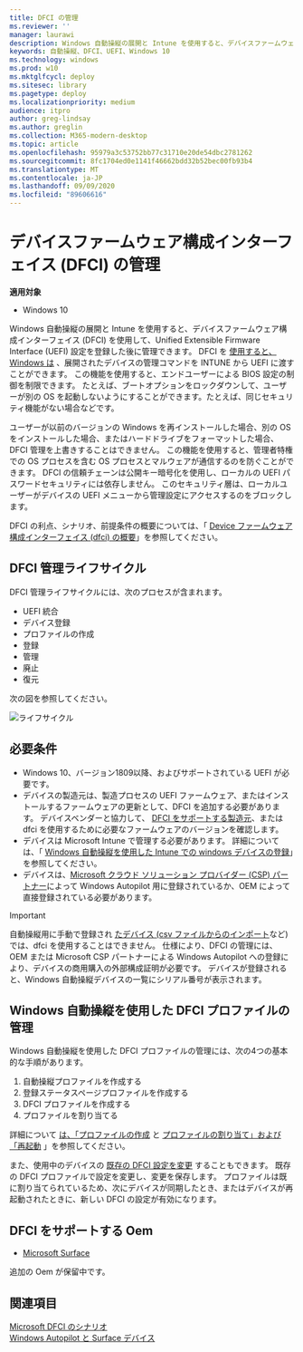 ```yaml
---
title: DFCI の管理
ms.reviewer: ''
manager: laurawi
description: Windows 自動操縦の展開と Intune を使用すると、デバイスファームウェア構成インターフェイス (DFCI) を使用して、UEFI (BIOS) 設定を登録した後に管理できます。
keywords: 自動操縦、DFCI、UEFI、Windows 10
ms.technology: windows
ms.prod: w10
ms.mktglfcycl: deploy
ms.sitesec: library
ms.pagetype: deploy
ms.localizationpriority: medium
audience: itpro
author: greg-lindsay
ms.author: greglin
ms.collection: M365-modern-desktop
ms.topic: article
ms.openlocfilehash: 95979a3c53752bb77c31710e20de54dbc2781262
ms.sourcegitcommit: 8fc1704ed0e1141f46662bdd32b52bec00fb93b4
ms.translationtype: MT
ms.contentlocale: ja-JP
ms.lasthandoff: 09/09/2020
ms.locfileid: "89606616"
---
```

# <a name="device-firmware-configuration-interface-dfci-management"></a>デバイスファームウェア構成インターフェイス (DFCI) の管理

**適用対象**

- Windows 10

Windows 自動操縦の展開と Intune を使用すると、デバイスファームウェア構成インターフェイス (DFCI) を使用して、Unified Extensible Firmware Interface (UEFI) 設定を登録した後に管理できます。 DFCI を [使用すると、Windows は](/windows/client-management/mdm/uefi-csp) 、展開されたデバイスの管理コマンドを INTUNE から UEFI に渡すことができます。 この機能を使用すると、エンドユーザーによる BIOS 設定の制御を制限できます。 たとえば、ブートオプションをロックダウンして、ユーザーが別の OS を起動しないようにすることができます。たとえば、同じセキュリティ機能がない場合などです。

ユーザーが以前のバージョンの Windows を再インストールした場合、別の OS をインストールした場合、またはハードドライブをフォーマットした場合、DFCI 管理を上書きすることはできません。 この機能を使用すると、管理者特権での OS プロセスを含む OS プロセスとマルウェアが通信するのを防ぐことができます。 DFCI の信頼チェーンは公開キー暗号化を使用し、ローカルの UEFI パスワードセキュリティには依存しません。 このセキュリティ層は、ローカルユーザーがデバイスの UEFI メニューから管理設定にアクセスするのをブロックします。

DFCI の利点、シナリオ、前提条件の概要については、「 [Device ファームウェア構成インターフェイス (dfci) の概要](https://microsoft.github.io/mu/dyn/mu_plus/DfciPkg/Docs/Dfci_Feature/)」を参照してください。

## <a name="dfci-management-lifecycle"></a>DFCI 管理ライフサイクル

DFCI 管理ライフサイクルには、次のプロセスが含まれます。
- UEFI 統合
- デバイス登録
- プロファイルの作成
- 登録
- 管理
- 廃止
- 復元

次の図を参照してください。

 ![ライフサイクル](images/dfci.png)

## <a name="requirements"></a>必要条件

- Windows 10、バージョン1809以降、およびサポートされている UEFI が必要です。
- デバイスの製造元は、製造プロセスの UEFI ファームウェア、またはインストールするファームウェアの更新として、DFCI を追加する必要があります。 デバイスベンダーと協力して、 [DFCI をサポートする製造元](#oems-that-support-dfci)、または dfci を使用するために必要なファームウェアのバージョンを確認します。
- デバイスは Microsoft Intune で管理する必要があります。 詳細については、「 [Windows 自動操縦を使用した Intune での windows デバイスの登録](/intune/enrollment/enrollment-autopilot)」を参照してください。
- デバイスは、[Microsoft クラウド ソリューション プロバイダー (CSP) パートナー](https://partner.microsoft.com/membership/cloud-solution-provider)によって Windows Autopilot 用に登録されているか、OEM によって直接登録されている必要があります。 

>[!IMPORTANT]
>自動操縦用に手動で登録され [たデバイス (csv ファイルからのインポート](/intune/enrollment/enrollment-autopilot#add-devices)など) では、dfci を使用することはできません。 仕様により、DFCI の管理には、OEM または Microsoft CSP パートナーによる Windows Autopilot への登録により、デバイスの商用購入の外部構成証明が必要です。 デバイスが登録されると、Windows 自動操縦デバイスの一覧にシリアル番号が表示されます。

## <a name="managing-dfci-profile-with-windows-autopilot"></a>Windows 自動操縦を使用した DFCI プロファイルの管理

Windows 自動操縦を使用した DFCI プロファイルの管理には、次の4つの基本的な手順があります。

1. 自動操縦プロファイルを作成する
2. 登録ステータスページプロファイルを作成する
3. DFCI プロファイルを作成する
4. プロファイルを割り当てる

詳細について [は、「プロファイルの作成](/intune/configuration/device-firmware-configuration-interface-windows#create-the-profiles) と [プロファイルの割り当て」および「再起動](/intune/configuration/device-firmware-configuration-interface-windows#assign-the-profiles-and-reboot) 」を参照してください。

また、使用中のデバイスの [既存の DFCI 設定を変更](/intune/configuration/device-firmware-configuration-interface-windows#update-existing-dfci-settings) することもできます。 既存の DFCI プロファイルで設定を変更し、変更を保存します。 プロファイルは既に割り当てられているため、次にデバイスが同期したとき、またはデバイスが再起動されたときに、新しい DFCI の設定が有効になります。

## <a name="oems-that-support-dfci"></a>DFCI をサポートする Oem

- [Microsoft Surface](/surface/surface-manage-dfci-guide)

追加の Oem が保留中です。

## <a name="see-also"></a>関連項目

[Microsoft DFCI のシナリオ](https://microsoft.github.io/mu/dyn/mu_plus/DfciPkg/Docs/Scenarios/DfciScenarios/)<br>
[Windows Autopilot と Surface デバイス](/surface/windows-autopilot-and-surface-devices)<br>
